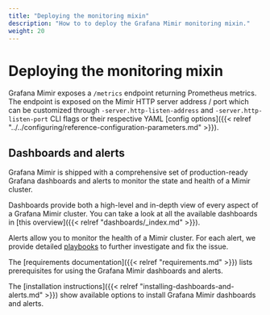 ```yaml
---
title: "Deploying the monitoring mixin"
description: "How to to deploy the Grafana Mimir monitoring mixin."
weight: 20
---
```


# Deploying the monitoring mixin

Grafana Mimir exposes a `/metrics` endpoint returning Prometheus metrics. The
endpoint is exposed on the Mimir HTTP server address / port which can be
customized through `-server.http-listen-address` and `-server.http-listen-port`
CLI flags or their respective YAML [config options]({{< relref
"../../configuring/reference-configuration-parameters.md" >}}).

## Dashboards and alerts

Grafana Mimir is shipped with a comprehensive set of production-ready Grafana
dashboards and alerts to monitor the state and health of a Mimir cluster.

Dashboards provide both a high-level and in-depth view of every aspect of a
Grafana Mimir cluster. You can take a look at all the available dashboards in
[this overview]({{< relref "dashboards/_index.md" >}}).

Alerts allow you to monitor the health of a Mimir cluster. For each alert, we provide detailed
[playbooks](https://github.com/grafana/mimir/blob/main/operations/mimir-mixin/docs/playbooks.md)
to further investigate and fix the issue.

The [requirements documentation]({{< relref "requirements.md" >}}) lists
prerequisites for using the Grafana Mimir dashboards and alerts.

The [installation instructions]({{< relref "installing-dashboards-and-alerts.md" >}})
show available options to install Grafana Mimir dashboards and alerts.
